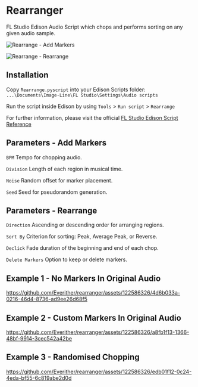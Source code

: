 # Rearranger
 FL Studio Edison Audio Script which chops and performs sorting on any given audio sample.


![Rearrange - Add Markers](https://github.com/Everither/rearranger/assets/122586326/af03990c-1ce0-4baa-87f2-b5b4baecd29b)


![Rearrange - Rearrange](https://github.com/Everither/rearranger/assets/122586326/a22d78ae-655f-4365-a8be-88613d94d717)



## Installation

Copy `Rearrange.pyscript`  into your Edison Scripts folder: `...\Documents\Image-Line\FL Studio\Settings\Audio scripts`

Run the script inside Edison by using `Tools` > `Run script` > `Rearrange`

For further information, please visit the official [FL Studio Edison Script Reference](https://www.image-line.com/fl-studio-learning/fl-studio-online-manual/html/plugins/editortool_run.htm)
 

## Parameters - Add Markers
 
`BPM` Tempo for chopping audio. 

`Division` Length of each region in musical time. 

`Noise` Random offset for marker placement. 

`Seed` Seed for pseudorandom generation.

## Parameters - Rearrange

`Direction` Ascending or descending order for arranging regions. 

`Sort By` Criterion for sorting: Peak, Average Peak, or Reverse. 

`Declick` Fade duration of the beginning and end of each chop.

`Delete Markers` Option to keep or delete markers.



## Example 1 - No Markers In Original Audio

https://github.com/Everither/rearranger/assets/122586326/4d6b033a-0216-46d4-8736-ad9ee26d68f5

## Example 2 - Custom Markers In Original Audio

https://github.com/Everither/rearranger/assets/122586326/a8fb1f13-1366-48bf-9914-3cec542a42be

## Example 3 - Randomised Chopping

https://github.com/Everither/rearranger/assets/122586326/edb01f12-0c24-4eda-bf55-6c819abe2d0d
